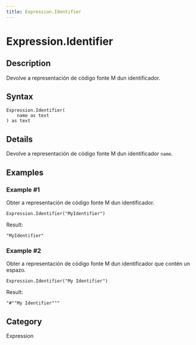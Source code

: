 ```yaml
---
title: Expression.Identifier
---
```


# Expression.Identifier


## Description

Devolve a representación de código fonte M dun identificador.


## Syntax

```powerquery
Expression.Identifier(
    name as text
) as text
```


## Details

Devolve a representación de código fonte M dun identificador <code>name</code>.


## Examples

### Example #1 
Obter a representación de código fonte M dun identificador.
```powerquery
Expression.Identifier("MyIdentifier")
```

Result: 
```powerquery
"MyIdentifier"
```


### Example #2 
Obter a representación de código fonte M dun identificador que contén un espazo.
```powerquery
Expression.Identifier("My Identifier")
```

Result: 
```powerquery
"#""My Identifier"""
```




## Category
Expression
